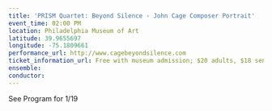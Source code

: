 ```yaml
---
title: 'PRISM Quartet: Beyond Silence - John Cage Composer Portrait'
event_time: 02:00 PM
location: Philadelphia Museum of Art
latitude: 39.9655697
longitude: -75.1809661
performance_url: http://www.cagebeyondsilence.com
ticket_information_url: Free with museum admission; $20 adults, $18 seniors, $14 students, $14 youth (13-18), free for children 12 and under
ensemble: 
conductor: 
---
```

See Program for 1/19